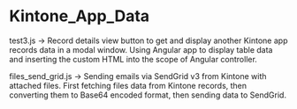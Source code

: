 # Kintone_App_Data
test3.js -> Record details view button to get and display another Kintone app records data in a modal window. 
Using Angular app to display table data and inserting the custom HTML into the scope of Angular controller.

files_send_grid.js -> Sending emails via SendGrid v3 from Kintone with attached files. First fetching files data from Kintone records, then converting them to Base64 encoded format, then sending data to SendGrid.
